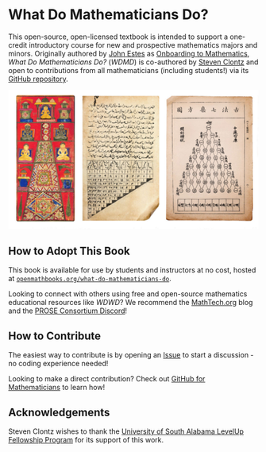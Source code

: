 # What Do Mathematicians Do?

This open-source, open-licensed textbook is intended to support
a one-credit introductory course for new and prospective
mathematics majors and minors. Originally authored by
[John Estes](https://johnestesmath.github.io/)
as [Onboarding to Mathematics](https://johnestesmath.github.io/onboard/frontmatter.html),
*What Do Mathematicians Do?* (*WDMD*) is co-authored by [Steven Clontz](https://clontz.org)
and open to contributions from all mathematicians
(including students!) via its
[GitHub repository](https://github.com/OpenMathBooks/what-do-mathematicians-do).

![](assets/pascaltriangle.jpg)

## How to Adopt This Book

This book is available for use by students and instructors
at no cost, hosted at
[`openmathbooks.org/what-do-mathematicians-do`](https://openmathbooks.org/what-do-mathematicians-do).

Looking to connect with others using free and open-source
mathematics educational resources like *WDWD*? We
recommend the [MathTech.org](https://mathtech.org) blog
and the
[PROSE Consortium Discord](https://prose.runestone.academy)!

## How to Contribute

The easiest way to contribute is by opening an
[Issue](https://github.com/OpenMathBooks/what-do-mathematicians-do/issues)
to start a discussion - no coding experience needed!

Looking to make a direct contribution? Check out
[GitHub for Mathematicians](https://g4m.code4math.org/ch-collaboration.html)
to learn how!

## Acknowledgements

Steven Clontz wishes to thank the
[University of South Alabama LevelUp Fellowship Program](https://www.southalabama.edu/departments/academicenhancement/levelup/)
for its support of this work.

